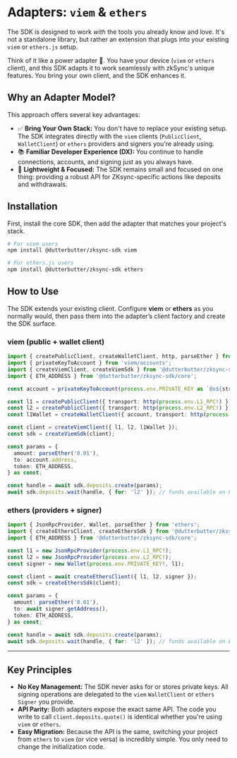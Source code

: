 # Adapters: `viem` & `ethers`

The SDK is designed to work _with_ the tools you already know and love. It's not a standalone library, but rather an extension that plugs into your existing `viem` or `ethers.js` setup.

Think of it like a power adapter 🔌. You have your device (`viem` or `ethers` client), and this SDK adapts it to work seamlessly with zkSync's unique features. You bring your own client, and the SDK enhances it.

## Why an Adapter Model?

This approach offers several key advantages:

- ✅ **Bring Your Own Stack:** You don't have to replace your existing setup. The SDK integrates directly with the `viem` clients (`PublicClient`, `WalletClient`) or `ethers` providers and signers you're already using.
- 📚 **Familiar Developer Experience (DX):** You continue to handle connections, accounts, and signing just as you always have.
- 🧩 **Lightweight & Focused:** The SDK remains small and focused on one thing: providing a robust API for ZKsync-specific actions like deposits and withdrawals.

## Installation

First, install the core SDK, then add the adapter that matches your project's stack.

```bash
# For viem users
npm install @dutterbutter/zksync-sdk viem

# For ethers.js users
npm install @dutterbutter/zksync-sdk ethers
```

## How to Use

The SDK extends your existing client. Configure **viem** or **ethers** as you normally would, then pass them into the adapter’s client factory and create the SDK surface.

### viem (public + wallet client)

```ts
import { createPublicClient, createWalletClient, http, parseEther } from 'viem';
import { privateKeyToAccount } from 'viem/accounts';
import { createViemClient, createViemSdk } from '@dutterbutter/zksync-sdk/viem';
import { ETH_ADDRESS } from '@dutterbutter/zksync-sdk/core';

const account = privateKeyToAccount(process.env.PRIVATE_KEY as `0x${string}`);

const l1 = createPublicClient({ transport: http(process.env.L1_RPC!) });
const l2 = createPublicClient({ transport: http(process.env.L2_RPC!) });
const l1Wallet = createWalletClient({ account, transport: http(process.env.L1_RPC!) });

const client = createViemClient({ l1, l2, l1Wallet });
const sdk = createViemSdk(client);

const params = {
  amount: parseEther('0.01'),
  to: account.address,
  token: ETH_ADDRESS,
} as const;

const handle = await sdk.deposits.create(params);
await sdk.deposits.wait(handle, { for: 'l2' }); // funds available on L2
```

### ethers (providers + signer)

```ts
import { JsonRpcProvider, Wallet, parseEther } from 'ethers';
import { createEthersClient, createEthersSdk } from '@dutterbutter/zksync-sdk/ethers';
import { ETH_ADDRESS } from '@dutterbutter/zksync-sdk/core';

const l1 = new JsonRpcProvider(process.env.L1_RPC!);
const l2 = new JsonRpcProvider(process.env.L2_RPC!);
const signer = new Wallet(process.env.PRIVATE_KEY!, l1);

const client = await createEthersClient({ l1, l2, signer });
const sdk = createEthersSdk(client);

const params = {
  amount: parseEther('0.01'),
  to: await signer.getAddress(),
  token: ETH_ADDRESS,
} as const;

const handle = await sdk.deposits.create(params);
await sdk.deposits.wait(handle, { for: 'l2' }); // funds available on L2
```

---

## Key Principles

- **No Key Management:** The SDK never asks for or stores private keys. All signing operations are delegated to the `viem` `WalletClient` or `ethers` `Signer` you provide.
- **API Parity:** Both adapters expose the exact same API. The code you write to call `client.deposits.quote()` is identical whether you're using `viem` or `ethers`.
- **Easy Migration:** Because the API is the same, switching your project from `ethers` to `viem` (or vice versa) is incredibly simple. You only need to change the initialization code.
